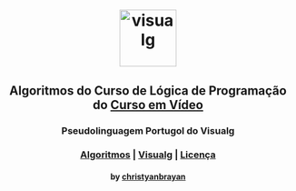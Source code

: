<h1 align="center">
  <img src="https://dashboard.snapcraft.io/site_media/appmedia/2019/12/visualg.png" height="100" alt="visualg">
</h1>

<h2 align="center">
  Algoritmos do Curso de Lógica de Programação do <a href="http://www.cursoemvideo.com"> Curso em Vídeo </a>
</h2>

<h3 align="center">
  Pseudolinguagem Portugol do Visualg
</h3>

<h3 align="center">
  <a href="./algoritmos">Algoritmos</a> | <a href="./visualg">Visualg</a> | <a href="LICENSE">Licença</a>
</h3>

<h4 align="center">
  by <a href="https://github.com/christyanbrayan">christyanbrayan</a>
</h4>
